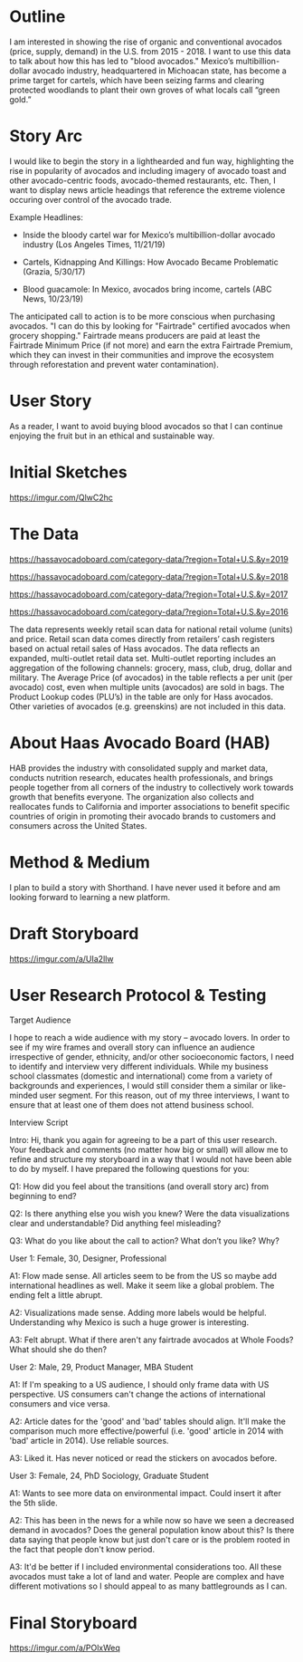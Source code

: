 # Outline
I am interested in showing the rise of organic and conventional avocados (price, supply, demand) in the U.S. from 2015 - 2018. I want to use this data to talk about how this has led to "blood avocados." Mexico’s multibillion-dollar avocado industry, headquartered in Michoacan state, has become a prime target for cartels, which have been seizing farms and clearing protected woodlands to plant their own groves of what locals call “green gold.”

# Story Arc
I would like to begin the story in a lighthearded and fun way, highlighting the rise in popularity of avocados and including imagery of avocado toast and other avocado-centric foods, avocado-themed restaurants, etc. Then, I want to display news article headings that reference the extreme violence occuring over control of the avocado trade. 

Example Headlines:

- Inside the bloody cartel war for Mexico’s multibillion-dollar avocado industry (Los Angeles Times, 11/21/19)

- Cartels, Kidnapping And Killings: How Avocado Became Problematic (Grazia, 5/30/17)

- Blood guacamole: In Mexico, avocados bring income, cartels (ABC News, 10/23/19)

The anticipated call to action is to be more conscious when purchasing avocados. "I can do this by looking for "Fairtrade" certified avocados when grocery shopping." Fairtrade means producers are paid at least the Fairtrade Minimum Price (if not more) and earn the extra Fairtrade Premium, which they can invest in their communities and improve the ecosystem through reforestation and prevent water contamination).

# User Story
As a reader, I want to avoid buying blood avocados so that I can continue enjoying the fruit but in an ethical and sustainable way.

# Initial Sketches
https://imgur.com/QlwC2hc

# The Data
https://hassavocadoboard.com/category-data/?region=Total+U.S.&y=2019

https://hassavocadoboard.com/category-data/?region=Total+U.S.&y=2018

https://hassavocadoboard.com/category-data/?region=Total+U.S.&y=2017

https://hassavocadoboard.com/category-data/?region=Total+U.S.&y=2016

The data represents weekly retail scan data for national retail volume (units) and price. Retail scan data comes directly from retailers’ cash registers based on actual retail sales of Hass avocados. The data reflects an expanded, multi-outlet retail data set. Multi-outlet reporting includes an aggregation of the following channels: grocery, mass, club, drug, dollar and military. The Average Price (of avocados) in the table reflects a per unit (per avocado) cost, even when multiple units (avocados) are sold in bags. The Product Lookup codes (PLU’s) in the table are only for Hass avocados. Other varieties of avocados (e.g. greenskins) are not included in this data.

# About Haas Avocado Board (HAB)
HAB provides the industry with consolidated supply and market data, conducts nutrition research, educates health professionals, and brings people together from all corners of the industry to collectively work towards growth that benefits everyone. The organization also collects and reallocates funds to California and importer associations to benefit specific countries of origin in promoting their avocado brands to customers and consumers across the United States.

# Method & Medium
I plan to build a story with Shorthand. I have never used it before and am looking forward to learning a new platform.

# Draft Storyboard
https://imgur.com/a/UIa2llw

# User Research Protocol & Testing
Target Audience

I hope to reach a wide audience with my story – avocado lovers. In order to see if my wire frames and overall story can influence an audience irrespective of gender, ethnicity, and/or other socioeconomic factors, I need to identify and interview very different individuals. While my business school classmates (domestic and international) come from a variety of backgrounds and experiences, I would still consider them a similar or like-minded user segment. For this reason, out of my three interviews, I want to ensure that at least one of them does not attend business school.

Interview Script

Intro: Hi, thank you again for agreeing to be a part of this user research. Your feedback and comments (no matter how big or small) will allow me to refine and structure my storyboard in a way that I would not have been able to do by myself.  I have prepared the following questions for you:

Q1: How did you feel about the transitions (and overall story arc) from beginning to end?

Q2: Is there anything else you wish you knew? Were the data visualizations clear and understandable? Did anything feel misleading?

Q3: What do you like about the call to action? What don’t you like? Why?

User 1: Female, 30, Designer, Professional

A1: Flow made sense. All articles seem to be from the US so maybe add international headlines as well. Make it seem like a global problem. The ending felt a little abrupt. 

A2: Visualizations made sense. Adding more labels would be helpful. Understanding why Mexico is such a huge grower is interesting.

A3: Felt abrupt. What if there aren't any fairtrade avocados at Whole Foods? What should she do then?

User 2: Male, 29, Product Manager, MBA Student

A1: If I'm speaking to a US audience, I should only frame data with US perspective. US consumers can't change the actions of international consumers and vice versa. 

A2: Article dates for the 'good' and 'bad' tables should align. It'll make the comparison much more effective/powerful (i.e. 'good' article in 2014 with 'bad' article in 2014). Use reliable sources. 

A3: Liked it. Has never noticed or read the stickers on avocados before.

User 3: Female, 24, PhD Sociology, Graduate Student

A1: Wants to see more data on environmental impact. Could insert it after the 5th slide. 

A2: This has been in the news for a while now so have we seen a decreased demand in avocados? Does the general population know about this? Is there data saying that people know but just don't care or is the problem rooted in the fact that people don't know period.

A3: It'd be better if I included environmental considerations too. All these avocados must take a lot of land and water. People are complex and have different motivations so I should appeal to as many battlegrounds as I can.

# Final Storyboard
https://imgur.com/a/POlxWeq
